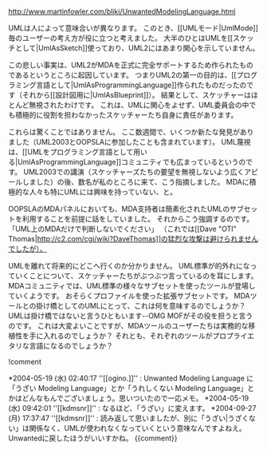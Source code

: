 http://www.martinfowler.com/bliki/UnwantedModelingLanguage.html

UMLは人によって意味合いが異なります。
このとき、[[UMLモード|UmlMode]]毎のユーザーの考え方が役に立つと考えました。
大半のひとはUMLを[[スケッチとして|UmlAsSketch]]使っており、UML2にはあまり関心を示していません。

この悲しい事実は、UML2がMDAを正式に完全サポートするため作られたものであるというところに起因しています。
つまりUML2の第一の目的は、[[プログラミング言語として|UmlAsProgrammingLanguage]]作られたものだったのです（それから[[設計図用に|UmlAsBlueprint]]）。
結果として、スケッチャーはほとんど無視されたわけです。
これは、UMLに関心をよせず、UML委員会の中でも積極的に役割を担わなかったスケッチャーたち自身に責任があります。

これらは驚くことではありません。
ここ数週間で、いくつか新たな発見がありました（UML2003とOOPSLAに参加したことも含まれています）。
UML蔑視は、[[UMLをプログラミング言語として用いる|UmlAsProgrammingLanguage]]コミュニティでも広まっているというのです。
UML2003での講演（スケッチャーズたちの要望を無視しないよう広くアピールしました）の後、数名が私のところに来て、こう指摘しました。
MDAに積極的な人々も特にUMLには興味を持っていない、と。

OOPSLAのMDAパネルにおいても、MDA支持者は簡素化されたUMLのサブセットを利用することを前提に話をしていました。
それからこう強調するのです。
「UML上のMDAだけで判断しないでください」
（これでは[[Dave "OTI" Thomas|http://c2.com/cgi/wiki?DaveThomas]]の猛烈な攻撃は避けられませんでしたが）。

UMLを離れて将来的にどこへ行くのか分かりません。
UML標準が的外れになっていくことについて、スケッチャーたちがぶつぶつ言っているのを耳にします。
MDAコミュニティでは、UML標準の様々なサブセットを使ったツールが登場していくようです。
おそらくプロファイルを使った拡張サブセットです。
MDAツールとの掛け橋としてのUMLにとって、これは何を意味するのでしょうか？
UMLは掛け橋ではないと言うひともいます--OMG MOFがその役を担うと言うのです。
これは大変よいことですが、MDAツールのユーザーたちは実務的な移植性を手に入れるのでしょうか？
それとも、それぞれのツールがプロプライエタリな言語になるのでしょうか？

!comment

*2004-05-19 (水) 02:40:17 ''[[ogino.]]'' : Unwanted Modeling Language に「うざい Modeling Language」とか「うれしくない Modeling Language」とかはどんなもんでございましょう。思いついたので一応メモ。
*2004-05-19 (水) 09:42:01 ''[[kdmsnr]]'' : なるほど、「うざい」に変えます。
*2004-09-27 (月) 17:37:47 ''[[kdmsnr]]'' : 読み返して思いましたが、別に「うざい|うざくない」は関係なく、UMLが使われなくなっていくという意味なんですよねえ。Unwantedに戻したほうがいいすかね。
{{comment}}